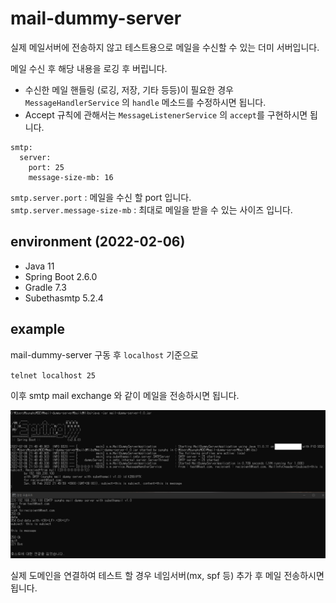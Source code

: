 # mail-dummy-server

실제 메일서버에 전송하지 않고 테스트용으로 메일을 수신할 수 있는 더미 서버입니다.

메일 수신 후 해당 내용을 로깅 후 버립니다. 

- 수신한 메일 핸들링 (로깅, 저장, 기타 등등)이 필요한 경우 `MessageHandlerService` 의 `handle` 메소드를 수정하시면 됩니다.
- Accept 규칙에 관해서는 `MessageListenerService` 의 `accept`를 구현하시면 됩니다.


```
smtp:
  server:
    port: 25
    message-size-mb: 16
```
`smtp.server.port` : 메일을 수신 할 port 입니다.  
`smtp.server.message-size-mb` : 최대로 메일을 받을 수 있는 사이즈 입니다.


## environment (2022-02-06)
- Java 11
- Spring Boot 2.6.0
- Gradle 7.3
- Subethasmtp 5.2.4

## example
mail-dummy-server 구동 후 `localhost` 기준으로

`telnet localhost 25`

이후 smtp mail exchange 와 같이 메일을 전송하시면 됩니다.

![](./img/example.png)

실제 도메인을 연결하여 테스트 할 경우 네임서버(mx, spf 등) 추가 후 메일 전송하시면 됩니다.